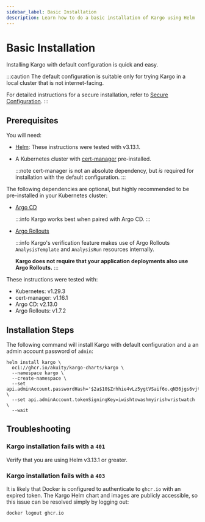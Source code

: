 ```yaml
---
sidebar_label: Basic Installation
description: Learn how to do a basic installation of Kargo using Helm
---
```


# Basic Installation

Installing Kargo with default configuration is quick and easy.

:::caution
The default configuration is suitable only for trying Kargo in a local cluster
that is not internet-facing.

For detailed instructions for a secure installation, refer to
[Secure Configuration](./40-security/10-secure-configuration.md).
:::

## Prerequisites

You will need:

- [Helm](https://helm.sh/docs/): These instructions were tested with v3.13.1.

- A Kubernetes cluster with [cert-manager](https://cert-manager.io/)
  pre-installed.

  :::note
  cert-manager is not an absolute dependency, but _is_ required for installation
  with the default configuration.
  :::

The following dependencies are optional, but highly recommended to be
pre-installed in your Kubernetes cluster:

- [Argo CD](https://argo-cd.readthedocs.io)

  :::info
  Kargo works best when paired with Argo CD.
  :::

- [Argo Rollouts](https://argoproj.github.io/argo-rollouts/)

  :::info
  Kargo's verification feature makes use of Argo Rollouts `AnalysisTemplate` and
  `AnalysisRun` resources internally.

  **Kargo does not require that your application deployments also use Argo
  Rollouts.**
  :::

These instructions were tested with:

- Kubernetes: v1.29.3
- cert-manager: v1.16.1
- Argo CD: v2.13.0
- Argo Rollouts: v1.7.2

## Installation Steps

The following command will install Kargo with default configuration and a
an admin account password of `admin`:

```shell
helm install kargo \
  oci://ghcr.io/akuity/kargo-charts/kargo \
  --namespace kargo \
  --create-namespace \
  --set api.adminAccount.passwordHash='$2a$10$Zrhhie4vLz5ygtVSaif6o.qN36jgs6vjtMBdM6yrU1FOeiAAMMxOm' \
  --set api.adminAccount.tokenSigningKey=iwishtowashmyirishwristwatch \
  --wait
```

## Troubleshooting

### Kargo installation fails with a `401`

Verify that you are using Helm v3.13.1 or greater.

### Kargo installation fails with a `403`

It is likely that Docker is configured to authenticate to `ghcr.io` with an
expired token. The Kargo Helm chart and images are publicly accessible, so this
issue can be resolved simply by logging out:

```shell
docker logout ghcr.io
```
